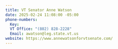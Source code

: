 ```yaml
---
title: VT Senator Anne Watson
date: 2025-02-24 11:08:00 -05:00
phone-numbers:
  Key: 
  VT Office: "(802) 828-2228"
  Email: awatson@leg.state.vt.us
website: https://www.annewatsonforvtsenate.com/
---
```


